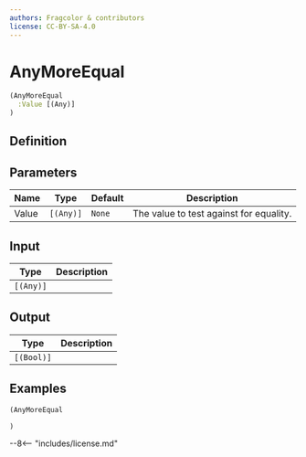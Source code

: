 ```yaml
---
authors: Fragcolor & contributors
license: CC-BY-SA-4.0
---
```



# AnyMoreEqual

```clojure
(AnyMoreEqual
  :Value [(Any)]
)
```


## Definition




## Parameters

| Name | Type | Default | Description |
|------|------|---------|-------------|
| Value | `[(Any)]` | `None` | The value to test against for equality. |


## Input

| Type | Description |
|------|-------------|
| `[(Any)]` |  |


## Output

| Type | Description |
|------|-------------|
| `[(Bool)]` |  |


## Examples

```clojure
(AnyMoreEqual

)
```


--8<-- "includes/license.md"
